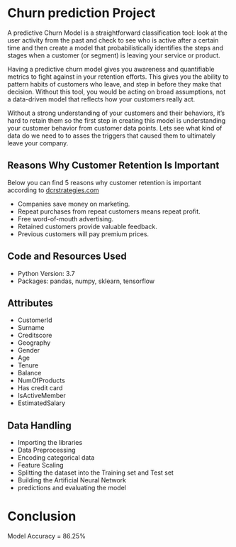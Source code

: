 # Churn prediction Project

A predictive Churn Model is a straightforward classification tool: look at the user activity from the past and check to see who is active after a certain time and then create a model that probabilistically identifies the steps and stages when a customer (or segment) is leaving your service or product.

Having a predictive churn model gives you awareness and quantifiable metrics to fight against in your retention efforts. This gives you the ability to pattern habits of customers who leave, and step in before they make that decision. Without this tool, you would be acting on broad assumptions, not a data-driven model that reflects how your customers really act.

Without a strong understanding of your customers and their behaviors, it’s hard to retain them so the first step in creating this model is understanding your customer behavior from customer data points. Lets see what kind of data do we need to to asses the triggers that caused them to ultimately leave your company.

## Reasons Why Customer Retention Is Important
Below you can find 5 reasons why customer retention is important according to [dcrstrategies.com](https://www.dcrstrategies.com/customer-incentives/5-reasons-customer-retention-business/)
* Companies save money on marketing.
* Repeat purchases from repeat customers means repeat profit.
* Free word-of-mouth advertising.
* Retained customers provide valuable feedback.
* Previous customers will pay premium prices.

## Code and Resources Used

* Python Version: 3.7
* Packages: pandas, numpy, sklearn, tensorflow

## Attributes

* CustomerId
* Surname
* Creditscore
* Geography
* Gender
* Age
* Tenure
* Balance
* NumOfProducts
* Has credit card
* IsActiveMember
* EstimatedSalary

## Data Handling

* Importing the libraries
* Data Preprocessing
* Encoding categorical data
* Feature Scaling
* Splitting the dataset into the Training set and Test set
* Building the Artificial Neural Network
* predictions and evaluating the model

# Conclusion

Model Accuracy = 86.25%
